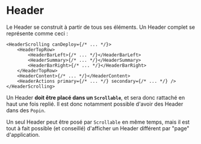 # Header

Le Header se construit à partir de tous ses éléments. Un Header complet se représente comme ceci :

```tsx
<HeaderScrolling canDeploy={/* ... */}>
    <HeaderTopRow>
        <HeaderBarLeft>{/* ... */}</HeaderBarLeft>
        <HeaderSummary>{/* ... */}</HeaderSummary>
        <HeaderBarRight>{/* ... */}</HeaderBarRight>
    </HeaderTopRow>
    <HeaderContent>{/* ... */}</HeaderContent>
    <HeaderActions primary={/* ... */} secondary={/* ... */} />
</HeaderScrolling>
```

Un Header **doit être placé dans un `Scrollable`**, et sera donc rattaché en haut une fois replié. Il est donc notamment possible d'avoir des Header dans des `Popin`.

Un seul Header peut être posé par `Scrollable` en même temps, mais il est tout à fait possible (et conseillé) d'afficher un Header différent par "page" d'application.
